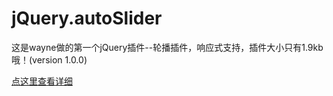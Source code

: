 # jQuery.autoSlider

这是wayne做的第一个jQuery插件--轮播插件，响应式支持，插件大小只有1.9kb哦！(version 1.0.0)

<a href="http://zhengbowei.github.io/jQuery.autoSlider/">点这里查看详细</a>
